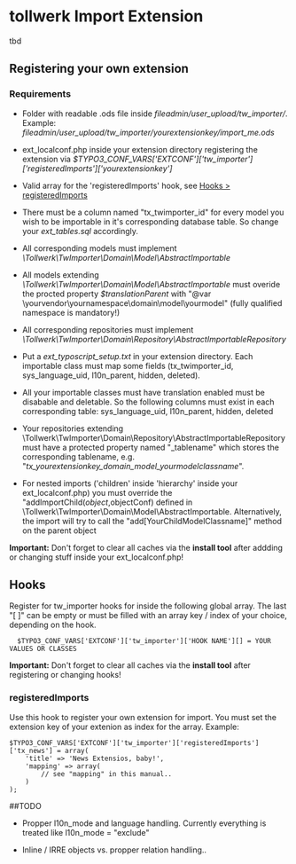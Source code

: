 # tollwerk Import Extension

tbd

## Registering your own extension

### Requirements


* Folder with readable .ods file inside *fileadmin/user_upload/tw_importer/*. Example: *fileadmin/user_upload/tw_importer/yourextensionkey/import_me.ods*

* ext_localconf.php inside your extension directory registering the extension via *$TYPO3_CONF_VARS['EXTCONF']['tw_importer']['registeredImports']['yourextensionkey']*

* Valid array for the 'registeredImports' hook, see [Hooks > registeredImports](#hooks_registeredImports)

* There must be a column named "tx\_twimporter\_id" for every model you wish to be importable in it's corresponding database table. So change your *ext_tables.sql* accordingly. 

* All corresponding models must implement *\Tollwerk\TwImporter\Domain\Model\AbstractImportable*

* All models extending *\Tollwerk\TwImporter\Domain\Model\AbstractImportable* must overide the procted property *$translationParent* with "@var \yourvendor\yournamespace\domain\model\yourmodel" (fully qualified namespace is mandatory!)

* All corresponding repositories must implement *\Tollwerk\TwImporter\Domain\Repository\AbstractImportableRepository*

* Put a *ext_typoscript_setup.txt* in your extension directory. Each importable class must map some fields (tx_twimporter_id, sys_language_uid, l10n_parent, hidden, deleted).

* All your importable classes must have translation enabled must be disabable and deletable. So the following columns must exist in each corresponding table: sys_language_uid, l10n_parent, hidden, deleted

* Your repositories extending \Tollwerk\TwImporter\Domain\Repository\AbstractImportableRepository must have a protected property named "_tablename" which stores the corresponding tablename, e.g. "*tx\_yourextensionkey\_domain\_model\_yourmodelclassname*".

* For nested imports ('children' inside 'hierarchy' inside your ext_localconf.php) you must override the "addImportChild($object,$objectConf) defined in \Tollwerk\TwImporter\Domain\Model\AbstractImportable. Alternatively, the import will try to call the "add[YourChildModelClassname]" method on the parent object


**Important:** Don't forget to clear all caches via the **install tool** after addding or changing stuff inside your ext_localconf.php!  

## Hooks

Register for tw\_importer hooks for inside the following global array. The last "[ ]" can be empty or must be filled with an array key / index of your choice, depending on the hook.
 
      $TYPO3_CONF_VARS['EXTCONF']['tw_importer']['HOOK NAME'][] = YOUR VALUES OR CLASSES

**Important:** Don't forget to clear all caches via the **install tool** after registering or changing hooks!   

<a name="hooks_registeredImports"></a>
### registeredImports
Use this hook to register your own extension for import. You must set the extension key of your extenion as index for the array. Example:

    $TYPO3_CONF_VARS['EXTCONF']['tw_importer']['registeredImports']['tx_news'] = array(
		'title' => 'News Extensios, baby!',
		'mapping' => array(
			// see "mapping" in this manual..
		)
	);

##TODO

* Propper l10n_mode and language handling. Currently everything is treated like l10n_mode = "exclude"

* Inline / IRRE objects vs. propper relation handling..